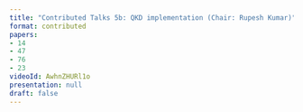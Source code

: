 ```yaml
---
title: "Contributed Talks 5b: QKD implementation (Chair: Rupesh Kumar)"
format: contributed
papers:
- 14
- 47
- 76
- 23
videoId: AwhnZHURl1o
presentation: null
draft: false
---
```

